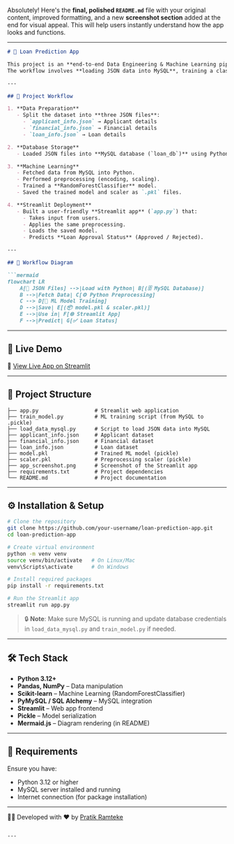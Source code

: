 Absolutely! Here's the **final, polished `README.md`** file with your original content, improved formatting, and a new **screenshot section** added at the end for visual appeal. This will help users instantly understand how the app looks and functions.

---

```markdown
# 🏦 Loan Prediction App

This project is an **end-to-end Data Engineering & Machine Learning pipeline** that predicts **Loan Approval Status**.  
The workflow involves **loading JSON data into MySQL**, training a classification model in Python, saving the model as a `.pickle` file, and finally deploying it as a **Streamlit web app**.

---

## 📌 Project Workflow

1. **Data Preparation**
   - Split the dataset into **three JSON files**:  
     - `applicant_info.json` → Applicant details  
     - `financial_info.json` → Financial details  
     - `loan_info.json` → Loan details  

2. **Database Storage**
   - Loaded JSON files into **MySQL database (`loan_db`)** using Python.

3. **Machine Learning**
   - Fetched data from MySQL into Python.
   - Performed preprocessing (encoding, scaling).
   - Trained a **RandomForestClassifier** model.
   - Saved the trained model and scaler as `.pkl` files.

4. **Streamlit Deployment**
   - Built a user-friendly **Streamlit app** (`app.py`) that:
     - Takes input from users.
     - Applies the same preprocessing.
     - Loads the saved model.
     - Predicts **Loan Approval Status** (Approved / Rejected).

---

## 🔄 Workflow Diagram

```mermaid
flowchart LR
    A[📂 JSON Files] -->|Load with Python| B[(🗄️ MySQL Database)]
    B -->|Fetch Data| C[⚙️ Python Preprocessing]
    C --> D[🤖 ML Model Training]
    D -->|Save| E[(📦 model.pkl & scaler.pkl)]
    E -->|Use in| F[🌐 Streamlit App]
    F -->|Predict| G[✅ Loan Status]
```

---

## 🚀 Live Demo

🔗 [View Live App on Streamlit](https://miniprojectdataengineering-loan-pratik.streamlit.app/)


---

## 📂 Project Structure

```
├── app.py                  # Streamlit web application
├── train_model.py          # ML training script (from MySQL to .pickle)
├── load_data_mysql.py      # Script to load JSON data into MySQL
├── applicant_info.json     # Applicant dataset
├── financial_info.json     # Financial dataset
├── loan_info.json          # Loan dataset
├── model.pkl               # Trained ML model (pickle)
├── scaler.pkl              # Preprocessing scaler (pickle)
├── app_screenshot.png      # Screenshot of the Streamlit app
├── requirements.txt        # Project dependencies
└── README.md               # Project documentation
```

---

## ⚙️ Installation & Setup

```bash
# Clone the repository
git clone https://github.com/your-username/loan-prediction-app.git
cd loan-prediction-app

# Create virtual environment
python -m venv venv
source venv/bin/activate   # On Linux/Mac
venv\Scripts\activate      # On Windows

# Install required packages
pip install -r requirements.txt

# Run the Streamlit app
streamlit run app.py
```

> 🔒 **Note**: Make sure MySQL is running and update database credentials in `load_data_mysql.py` and `train_model.py` if needed.

---

## 🛠️ Tech Stack

- **Python 3.12+**
- **Pandas, NumPy** – Data manipulation
- **Scikit-learn** – Machine Learning (RandomForestClassifier)
- **PyMySQL / SQL Alchemy** – MySQL integration
- **Streamlit** – Web app frontend
- **Pickle** – Model serialization
- **Mermaid.js** – Diagram rendering (in README)

---

## 📄 Requirements

Ensure you have:
- Python 3.12 or higher
- MySQL server installed and running
- Internet connection (for package installation)

---

👨‍💻 Developed with ❤️ by [Pratik Ramteke](https://github.com/PratikPhysics)
```

---

